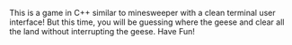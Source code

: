 This is a game in C++ similar to minesweeper with a clean terminal user interface! But this time, you will be guessing where the geese and clear all the land without interrupting the geese. Have Fun!
